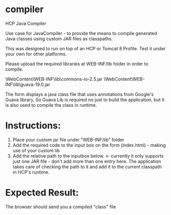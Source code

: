 # compiler
HCP Java Compiler

Use case for JavaCompiler - to provide the means to compile generated Java classes using custom JAR files as classpaths.

This was designed to run on top of an HCP or Tomcat 8 Profile. Test it under your own for other platforms. 

Please upload the required libraries at WEB-INF/lib folder in order to compile.

<path to your project>\WebContent\WEB-INF\lib\commons-io-2.5.jar
<path to your project>\WebContent\WEB-INF\lib\guava-19.0.jar

The form displays a java class file that uses annotations from Google's Guava library.
So Guava Lib is required no just to build the application, but it is also used to compile the class in runtime.

Instructions:
==================
<ol>
  <li>Place your custom jar file under "WEB-INF/lib" folder</li>
  <li>Add the required code to the input box on the form (index.html) - making use of your custom lib</li>
  <li>Add the relative path to the inputbox below. <- currently it only supports just one JAR file - don't add more than one entry here. The application takes care of checking the path to it and add it to the current classpath in HCP's runtime.</li>
</ol>

Expected Result:
===================
The browser should send you a compiled "class" file
